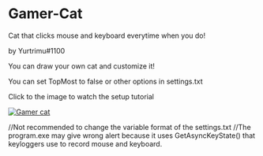 # Gamer-Cat
Cat that clicks mouse and keyboard everytime when you do!

by Yurtrimu#1100

You can draw your own cat and customize it!

You can set TopMost to false or other options in settings.txt

Click to the image to watch the setup tutorial

[![Gamer cat](https://cdn.discordapp.com/attachments/960269719368249458/965234774472015882/gamer_cat.PNG)](https://youtube.com)

//Not recommended to change the variable format of the settings.txt
//The program.exe may give wrong alert because it uses GetAsyncKeyState() that keyloggers use to record mouse and keyboard.
